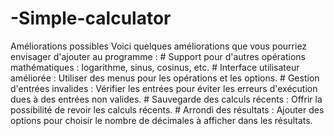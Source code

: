 # -Simple-calculator
Améliorations possibles
    Voici quelques améliorations que vous pourriez envisager d'ajouter au programme :
        # Support pour d'autres opérations mathématiques :
            logarithme,
            sinus, 
            cosinus, 
            etc.
        # Interface utilisateur améliorée : 
            Utiliser des menus pour les opérations et les options.
        # Gestion d'entrées invalides : 
            Vérifier les entrées pour éviter les erreurs d'exécution dues à des entrées non valides.
        # Sauvegarde des calculs récents : 
            Offrir la possibilité de revoir les calculs récents.
        # Arrondi des résultats : 
            Ajouter des options pour choisir le nombre de décimales à afficher dans les résultats.